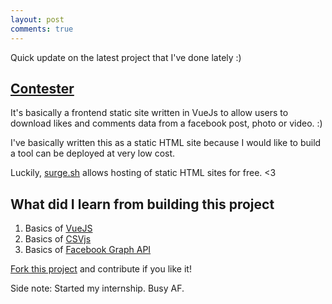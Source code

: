 ```yaml
---
layout: post
comments: true
---
```


Quick update on the latest project that I've done lately :)

## [Contester](https://github.com/steve0hh/contester)

It's basically a frontend static site written in VueJs to allow users to download likes and comments data from a facebook post, photo or video. :)

I've basically written this as a static HTML site because I would like to build a tool can be deployed at very low cost.

Luckily, [surge.sh](http://surge.sh/) allows hosting of static HTML sites for free. <3

## What did I learn from building this project

1. Basics of [VueJS](https://vuejs.org)
2. Basics of [CSVjs](https://github.com/knrz/CSV.js/)
3. Basics of [Facebook Graph API](https://developers.facebook.com/docs/graph-api/reference)

[Fork this project](https://github.com/steve0hh/contester) and contribute if you like it!

Side note: Started my internship. Busy AF.

